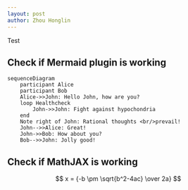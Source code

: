 ```yaml
---
layout: post
author: Zhou Honglin
---
```


Test

## Check if Mermaid plugin is working

```mermaid
sequenceDiagram
    participant Alice
    participant Bob
    Alice->>John: Hello John, how are you?
    loop Healthcheck
        John->>John: Fight against hypochondria
    end
    Note right of John: Rational thoughts <br/>prevail!
    John-->>Alice: Great!
    John->>Bob: How about you?
    Bob-->>John: Jolly good!
```

## Check if MathJAX is working

$$ x = {-b \pm \sqrt{b^2-4ac} \over 2a} $$